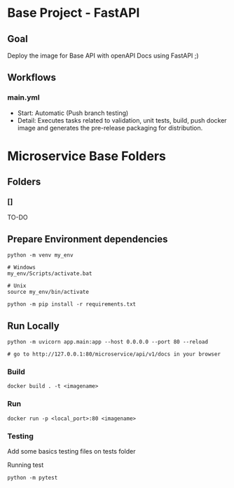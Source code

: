 # Base Project - FastAPI

## Goal
Deploy the image for Base API with openAPI Docs using FastAPI ;)

## Workflows

### main.yml
- Start: Automatic (Push branch testing)
- Detail: Executes tasks related to validation, unit tests, build, push docker image and generates the pre-release packaging for distribution.


# Microservice Base Folders

## Folders

### []
TO-DO

## Prepare Environment dependencies

```
python -m venv my_env

# Windows
my_env/Scripts/activate.bat

# Unix
source my_env/bin/activate

python -m pip install -r requirements.txt

```

## Run Locally

```
python -m uvicorn app.main:app --host 0.0.0.0 --port 80 --reload

# go to http://127.0.0.1:80/microservice/api/v1/docs in your browser
```

### Build

```
docker build . -t <imagename>
```

### Run

```
docker run -p <local_port>:80 <imagename>
```

### Testing

Add some basics testing files on tests folder

Running test
```
python -m pytest
```


